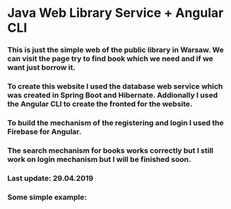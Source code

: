 # Java Web Library Service + Angular CLI

### This is just the simple web of the public library in Warsaw. We can visit the page try to find book which we need and if we want just borrow it.

### To create this website I used the database web service which was created in Spring Boot and Hibernate. Addionally I used the Angular CLI to create the fronted for the website.

### To build the mechanism of the registering and login I used the Firebase for Angular. 

### The search mechanism for books works correctly but I still work on login mechanism but I will be finished soon.

### Last update: 29.04.2019

### Some simple example:


